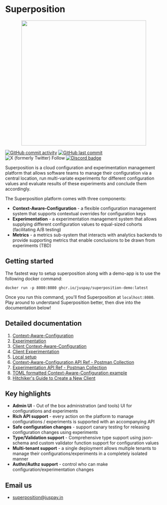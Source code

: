 # Superposition

<p align="center">
<img src="https://juspay.io/images/superposition/logo.jpg" alttext="Superposition Logo" width="400">
</p>

[![GitHub commit activity](https://img.shields.io/github/commit-activity/m/juspay/superposition)](https://github.com/juspay/superposition/pulse) 
[![GitHub last commit](https://img.shields.io/github/last-commit/juspay/superposition)](https://github.com/juspay/superposition/commits/main)  ![X (formerly Twitter) Follow](https://img.shields.io/twitter/follow/superpositionJP)  [![Discord badge](https://img.shields.io/discord/1280216553350107258?label=Discord&logo=Discord)](https://discord.gg/jNeUJR9Bwr) 


Superposition is a cloud configuration and experimentation management platform that allows software teams to manage their configuration via a central location, run multi-variate experiments for different configuration values and evaluate results of these experiments and conclude them accordingly.

The Superposition platform comes with three components:

* **Context-Aware-Configuration** - a flexible configuration management system that supports contextual overrides for configuration keys
* **Experimentation** - a experimentation management system that allows supplying different configuration values to equal-sized cohorts (facilitating A/B testing)
* **Metrics** - a metrics sub-system that interacts with analytics backends to provide supporting metrics that enable conclusions to be drawn from experiments (TBD)

## Getting started

The fastest way to setup superposition along with a demo-app is to use the following docker command:

```
docker run -p 8080:8080 ghcr.io/juspay/superposition-demo:latest
```

Once you run this command, you'll find Superposition at `localhost:8080`. Play around to understand Superposition better, then dive into the documentation below!

## Detailed documentation
1. [Context-Aware-Configuration](docs/docs/basic-concepts/context-aware-config.md)
2. [Experimentation](docs/docs/basic-concepts/experimentation.md)
3. [Client Context-Aware-Configuration](docs/docs/clients/legacy/client_context_aware_configuration.md)
4. [Client Experimentation](docs/docs/clients/legacy/client_experimentation.md)
5. [Local setup](docs/docs/setup.md)
6. [Context-Aware-Configuration API Ref - Postman Collection](postman/cac.postman_collection.json)
7. [Experimentation API Ref - Postman Collection](postman/experimentation-platform.postman_collection.json)
8. [TOML formatted Context-Aware-Configuration example](docs/docs/experimental/cac-toml.md)
9. [Hitchiker's Guide to Create a New Client](docs/docs/clients/legacy/creating_client.md)

## Key highlights
* **Admin UI** - Out of the box administration (and tools) UI for configurations and experiments
* **Rich API support** - every action on the platform to manage configurations / experiments is supported with an accompanying API
* **Safe configuration changes** - support canary testing for releasing configuration changes using experiments
* **Type/Validation support** - Comprehensive type support using json-schema and custom validator function support for configuration values
* **Multi-tenant support** - a single deployment allows multiple tenants to manage their configurations/experiments in a completely isolated manner
* **Authn/Authz support** - control who can make configuration/experimentation changes

## Email us
* [superposition@juspay.in](mailto:superposition@juspay.in)
